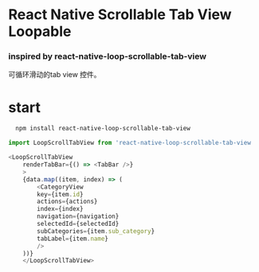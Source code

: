 # React Native Scrollable Tab View Loopable

### inspired by react-native-loop-scrollable-tab-view

可循环滑动的tab view 控件。

# start 

``` bash
  npm install react-native-loop-scrollable-tab-view

```


``` js
import LoopScrollTabView from 'react-native-loop-scrollable-tab-view

<LoopScrollTabView
    renderTabBar={() => <TabBar />}
    >
    {data.map((item, index) => (
        <CategoryView
        key={item.id}
        actions={actions}
        index={index}
        navigation={navigation}
        selectedId={selectedId}
        subCategories={item.sub_category}
        tabLabel={item.name}
        />
    ))}
    </LoopScrollTabView>
```
